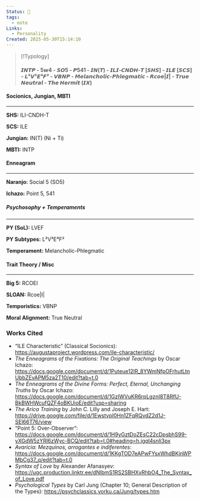 ```yaml
---
Status: 🌲
tags:
  - note
Links:
  - Personality
Created: 2025-05-30T15:14:10
---
```

> [!Typology]
> #### 𝙄𝙉𝙏𝙋 - 5𝙬4 - 𝙎𝙊5 - 𝙋541 - 𝙄𝙉(𝙏) - 𝙄𝙇𝙄-𝘾𝙉𝘿𝙃-𝙏 [𝙎𝙃𝙎] - 𝙄𝙇𝙀 [𝙎𝘾𝙎] - 𝙇²𝙑³𝙀⁴𝙁² - 𝙑𝘽𝙉𝙋 - 𝙈𝙚𝙡𝙖𝙣𝙘𝙝𝙤𝙡𝙞𝙘-𝙋𝙝𝙡𝙚𝙜𝙢𝙖𝙩𝙞𝙘 - 𝙍𝙘𝙤𝙚|𝙄| - 𝙏𝙧𝙪𝙚 𝙉𝙚𝙪𝙩𝙧𝙖𝙡 - 𝙏𝙝𝙚 𝙃𝙚𝙧𝙢𝙞𝙩 (𝙄𝙓)

#### Socionics, Jungian, MBTI
---
**SHS:** ILI-CNDH-T

**SCS:** ILE

**Jungian:** IN(T) (Ni + Ti)

**MBTI:** INTP

#### Enneagram
---
**Naranjo:** Social 5 (SO5)

**Ichazo:** Point 5, 541

##### Psychosophy + Temperaments
---
**PY (SoL):** LVEF

**PY Subtypes:** L²V³E⁴F²

**Temperament:** Melancholic-Phlegmatic

#### Trait Theory / Misc
---
**Big 5:** RCOEI

**SLOAN:** Rcoe|I|

**Temporistics:** VBNP

**Moral Alignment:** True Neutral

### Works Cited
* “ILE Characteristic” (Classical Socionics): https://augustaproject.wordpress.com/ile-characteristic/
* *The Enneagrams of the Fixations: The Original Teachings* by Oscar Ichazo: https://docs.google.com/document/d/1Puteue12lR_8YWmNfpOFrhutLtnUbbZEvAPM5za2T10/edit?tab=t.0
* *The Enneagrams of the Divine Forms: Perfect, Eternal, Unchanging Truths* by Oscar Ichazo: https://docs.google.com/document/d/1GzIWVuKR6rpLgznI8T8RfU-BkBWHWcufQZF4oBKUioE/edit?usp=sharing
* *The Arica Training* by John C. Lilly and Joseph E. Hart: https://drive.google.com/file/d/1EwstvpI0Hn1ZFqRQvdZ2d1J-SEl66T76/view
* “Point 5: Over-Observer”: https://docs.google.com/document/d/1H9yGztDoZEsC22cDpsbhS99-yXGdW5zYRl6zWyc-BCQ/edit?tab=t.0#heading=h.jgql4snli3px
* *Avaricia: Mezquinos, arrogantes e indiferentes*: https://docs.google.com/document/d/1KKgTOD7eAPwFYsxWhdBKjnWPMbCg37_q/edit?tab=t.0
* *Syntax of Love* by Alexander Afanasyev: https://ugc.production.linktr.ee/dNIbmS1RS2SBHXvRhbO4_The_Syntax_of_Love.pdf
* *Psychological Types* by Carl Jung (Chapter 10; General Description of the Types): https://psychclassics.yorku.ca/Jung/types.htm
